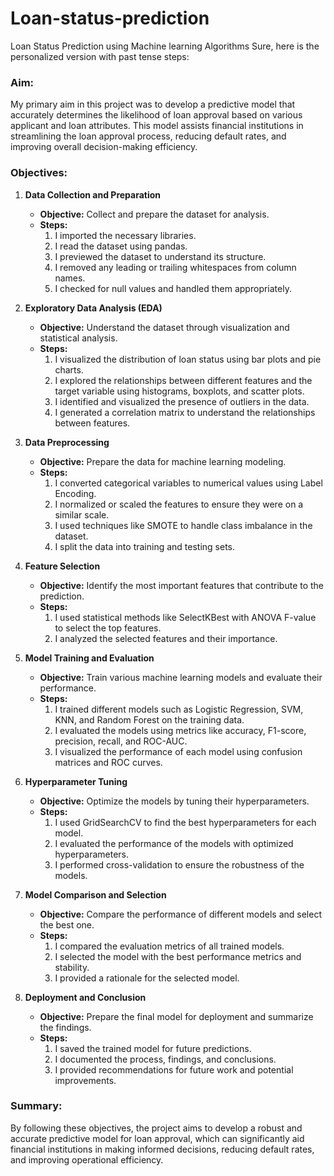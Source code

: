 # Loan-status-prediction
Loan Status Prediction using Machine learning Algorithms
Sure, here is the personalized version with past tense steps:

### Aim:
My primary aim in this project was to develop a predictive model that accurately determines the likelihood of loan approval based on various applicant and loan attributes. This model assists financial institutions in streamlining the loan approval process, reducing default rates, and improving overall decision-making efficiency.

### Objectives:
1. **Data Collection and Preparation**
    - **Objective:** Collect and prepare the dataset for analysis.
    - **Steps:**
        1. I imported the necessary libraries.
        2. I read the dataset using pandas.
        3. I previewed the dataset to understand its structure.
        4. I removed any leading or trailing whitespaces from column names.
        5. I checked for null values and handled them appropriately.

2. **Exploratory Data Analysis (EDA)**
    - **Objective:** Understand the dataset through visualization and statistical analysis.
    - **Steps:**
        1. I visualized the distribution of loan status using bar plots and pie charts.
        2. I explored the relationships between different features and the target variable using histograms, boxplots, and scatter plots.
        3. I identified and visualized the presence of outliers in the data.
        4. I generated a correlation matrix to understand the relationships between features.

3. **Data Preprocessing**
    - **Objective:** Prepare the data for machine learning modeling.
    - **Steps:**
        1. I converted categorical variables to numerical values using Label Encoding.
        2. I normalized or scaled the features to ensure they were on a similar scale.
        3. I used techniques like SMOTE to handle class imbalance in the dataset.
        4. I split the data into training and testing sets.

4. **Feature Selection**
    - **Objective:** Identify the most important features that contribute to the prediction.
    - **Steps:**
        1. I used statistical methods like SelectKBest with ANOVA F-value to select the top features.
        2. I analyzed the selected features and their importance.

5. **Model Training and Evaluation**
    - **Objective:** Train various machine learning models and evaluate their performance.
    - **Steps:**
        1. I trained different models such as Logistic Regression, SVM, KNN, and Random Forest on the training data.
        2. I evaluated the models using metrics like accuracy, F1-score, precision, recall, and ROC-AUC.
        3. I visualized the performance of each model using confusion matrices and ROC curves.

6. **Hyperparameter Tuning**
    - **Objective:** Optimize the models by tuning their hyperparameters.
    - **Steps:**
        1. I used GridSearchCV to find the best hyperparameters for each model.
        2. I evaluated the performance of the models with optimized hyperparameters.
        3. I performed cross-validation to ensure the robustness of the models.

7. **Model Comparison and Selection**
    - **Objective:** Compare the performance of different models and select the best one.
    - **Steps:**
        1. I compared the evaluation metrics of all trained models.
        2. I selected the model with the best performance metrics and stability.
        3. I provided a rationale for the selected model.

8. **Deployment and Conclusion**
    - **Objective:** Prepare the final model for deployment and summarize the findings.
    - **Steps:**
        1. I saved the trained model for future predictions.
        2. I documented the process, findings, and conclusions.
        3. I provided recommendations for future work and potential improvements.

### Summary:
By following these objectives, the project aims to develop a robust and accurate predictive model for loan approval, which can significantly aid financial institutions in making informed decisions, reducing default rates, and improving operational efficiency.
